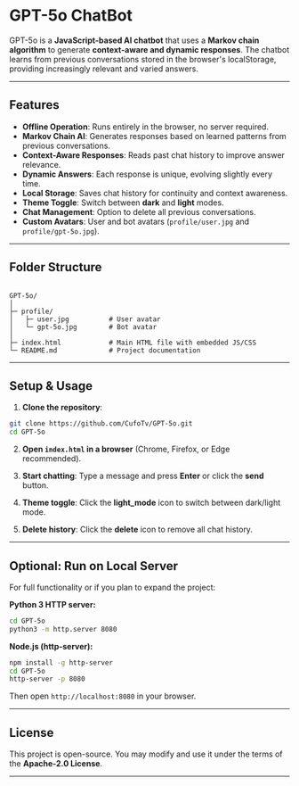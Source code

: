 # GPT-5o ChatBot

GPT-5o is a **JavaScript-based AI chatbot** that uses a **Markov chain algorithm** to generate **context-aware and dynamic responses**. The chatbot learns from previous conversations stored in the browser's localStorage, providing increasingly relevant and varied answers.

---

## Features

- **Offline Operation**: Runs entirely in the browser, no server required.
- **Markov Chain AI**: Generates responses based on learned patterns from previous conversations.
- **Context-Aware Responses**: Reads past chat history to improve answer relevance.
- **Dynamic Answers**: Each response is unique, evolving slightly every time.
- **Local Storage**: Saves chat history for continuity and context awareness.
- **Theme Toggle**: Switch between **dark** and **light** modes.
- **Chat Management**: Option to delete all previous conversations.
- **Custom Avatars**: User and bot avatars (`profile/user.jpg` and `profile/gpt-5o.jpg`).

---

## Folder Structure

```

GPT-5o/
│
├─ profile/
│   ├─ user.jpg          # User avatar
│   └─ gpt-5o.jpg        # Bot avatar
│
├─ index.html            # Main HTML file with embedded JS/CSS
└─ README.md             # Project documentation

````

---

## Setup & Usage

1. **Clone the repository**:

```bash
git clone https://github.com/CufoTv/GPT-5o.git
cd GPT-5o
````

2. **Open `index.html` in a browser** (Chrome, Firefox, or Edge recommended).

3. **Start chatting**: Type a message and press **Enter** or click the **send** button.

4. **Theme toggle**: Click the **light\_mode** icon to switch between dark/light mode.

5. **Delete history**: Click the **delete** icon to remove all chat history.

---

## Optional: Run on Local Server

For full functionality or if you plan to expand the project:

**Python 3 HTTP server:**

```bash
cd GPT-5o
python3 -m http.server 8080
```

**Node.js (http-server):**

```bash
npm install -g http-server
cd GPT-5o
http-server -p 8080
```

Then open `http://localhost:8080` in your browser.

---

## License

This project is open-source. You may modify and use it under the terms of the **Apache-2.0 License**.

---
